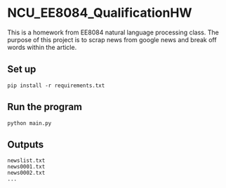# NCU_EE8084_QualificationHW

This is a homework from EE8084 natural language processing class.
The purpose of this project is to scrap news from google news and break off words within the article.

## Set up

```
pip install -r requirements.txt

```

## Run the program

```
python main.py

```

## Outputs

```
newslist.txt
news0001.txt
news0002.txt
...
```
